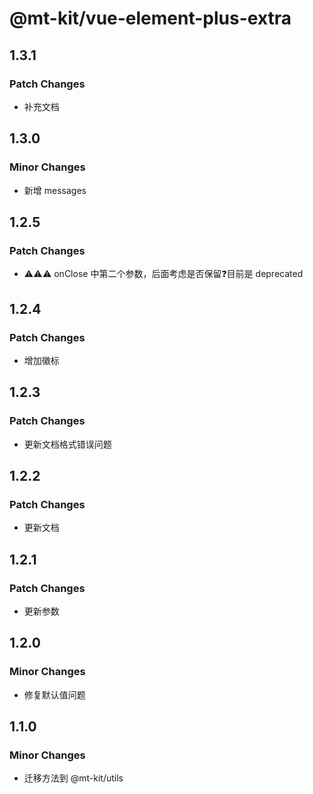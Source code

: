 # @mt-kit/vue-element-plus-extra

## 1.3.1

### Patch Changes

- 补充文档

## 1.3.0

### Minor Changes

- 新增 messages

## 1.2.5

### Patch Changes

- ⚠️⚠️⚠️ onClose 中第二个参数，后面考虑是否保留❓目前是 deprecated

## 1.2.4

### Patch Changes

- 增加徽标

## 1.2.3

### Patch Changes

- 更新文档格式错误问题

## 1.2.2

### Patch Changes

- 更新文档

## 1.2.1

### Patch Changes

- 更新参数

## 1.2.0

### Minor Changes

- 修复默认值问题

## 1.1.0

### Minor Changes

- 迁移方法到 @mt-kit/utils
